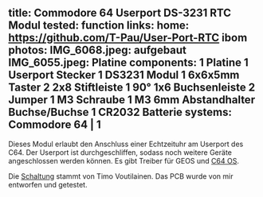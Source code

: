 title: Commodore 64 Userport DS-3231 RTC Modul
tested: function
links:
    home: https://github.com/T-Pau/User-Port-RTC
    ibom
photos:
    IMG_6068.jpeg: aufgebaut
    IMG_6055.jpeg: Platine
components:
    1 Platine
    1 Userport Stecker
    1 DS3231 Modul
    1 6x6x5mm Taster
    2 2x8 Stiftleiste
    1 90° 1x6 Buchsenleiste
    2 Jumper
    1 M3 Schraube
    1 M3 6mm Abstandhalter Buchse/Buchse
    1 CR2032 Batterie
systems:
    Commodore 64 | 1
---
Dieses Modul erlaubt den Anschluss einer Echtzeituhr am Userport des C64. Der Userport ist durchgeschliffen, sodass noch weitere Geräte angeschlossen werden können. Es gibt Treiber für GEOS und [C64 OS](https://c64os.com/).

Die [Schaltung](https://sites.google.com/site/dividedbit/home/c64-projects/ds1307-rtc) stammt von Timo Voutilainen. Das PCB wurde von mir entworfen und getestet.
